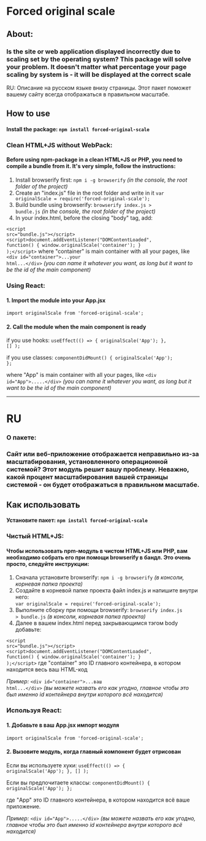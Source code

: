 # Forced original scale

## About:

### Is the site or web application displayed incorrectly due to scaling set by the operating system? This package will solve your problem. It doesn't matter what percentage your page scaling by system is - it will be displayed at the correct scale

RU: Описание на русском языке внизу страницы. Этот пакет поможет вашему сайту всегда отображаться в правильном масштабе.

## How to use
#### Install the package: <code>npm install forced-original-scale</code>

### Clean HTML+JS without WebPack:

#### Before using npm-package in a clean HTML+JS or PHP, you need to compile a bundle from it. It's very simple, follow the instructions:
1. Install browserify first: <code>npm i -g browserify</code> *(in the console, the root folder of the project)*
2. Create an "index.js" file in the root folder and write in it
<code>var originalScale = require('forced-original-scale');</code>
3. Build bundle using browserify: <code>browserify index.js > bundle.js</code> *(in the console, the root folder of the project)*
4. In your index.html, before the closing "body" tag, add:

<code>\<script src="bundle.js">\</script>\<script>document.addEventListener("DOMContentLoaded", function() { window.originalScale('container'); } );\</script></code>
where "container" is main container with all your pages, like
<code>\<div id="container">...your html...\</div></code>
*(you can name it whatever you want, as long but it want to be the id of the main component)*

### Using React:
#### 1. Import the module into your App.jsx
<code>import originalScale from 'forced-original-scale';</code> 
#### 2. Call the module when the main component is ready
if you use hooks:
<code>useEffect(() => { originalScale('App'); }, [] );</code> 

if you use classes:
<code>componentDidMount() { originalScale('App'); };</code> 

where "App" is main container with all your pages, like <code>\<div id="App">.....\</div></code>
*(you can name it whatever you want, as long but it want to be the id of the main component)*
___
# RU
### О пакете:

### Сайт или веб-приложение отображается неправильно из-за масштабирования, установленного операционной системой? Этот модуль решит вашу проблему. Неважно, какой процент масштабирования вашей страницы системой - он будет отображаться в правильном масштабе.

## Как использовать

#### Установите пакет: <code>npm install forced-original-scale</code>

### Чистый HTML+JS:

#### Чтобы использовать npm-модуль в чистом HTML+JS или PHP, вам необходимо собрать его при помощи browserify в бандл. Это очень просто, следуйте инструкции:

1. Сначала установите browserify: <code>npm i -g browserify</code> *(в консоли, корневая папка проекта)*
2. Создайте в корневой папке проекта файл index.js и напишите внутри него:  
<code>var originalScale = require('forced-original-scale');</code>
3. Выполните сборку при помощи browserify: <code>browserify index.js > bundle.js</code> *(в консоли, корневая папка проекта)*
4. Далее в вашем index.html перед закрывающимся тэгом body добавьте:

<code>\<script src="bundle.js">\</script>\<script>document.addEventListener("DOMContentLoaded", function() { window.originalScale('container'); } );\</script></code>
 где "container" это ID главного контейнера, в котором находится весь ваш HTML-код 

*Пример:*
<code>\<div id="container">...ваш html...\</div></code>
*(вы можете назвать его как угодно, главное чтобы это был именно id контейнера внутри которого всё находится)*

### Используя React:
#### 1. Добавьте в ваш App.jsx импорт модуля
<code>import originalScale from 'forced-original-scale';</code> 
#### 2. Вызовите модуль, когда главный компонент будет отрисован 
Если вы используете хуки:
<code>useEffect(() => { originalScale('App'); }, [] );</code> 

Если вы предпочитаете классы:
<code>componentDidMount() { originalScale('App'); };</code> 

где "App" это ID главного контейнера, в котором находится всё ваше приложение. 

*Пример:*
<code>\<div id="App">.....\</div></code>
*(вы можете назвать его как угодно, главное чтобы это был именно id контейнера внутри которого всё находится)*